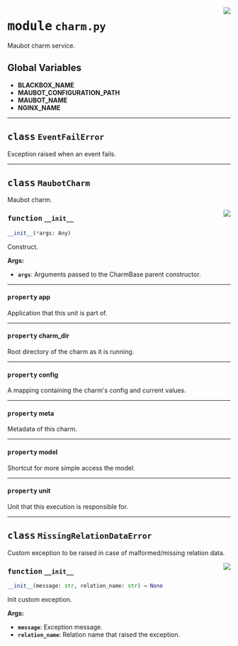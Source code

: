<!-- markdownlint-disable -->

<a href="../src/charm.py#L0"><img align="right" style="float:right;" src="https://img.shields.io/badge/-source-cccccc?style=flat-square"></a>

# <kbd>module</kbd> `charm.py`
Maubot charm service. 

**Global Variables**
---------------
- **BLACKBOX_NAME**
- **MAUBOT_CONFIGURATION_PATH**
- **MAUBOT_NAME**
- **NGINX_NAME**


---

## <kbd>class</kbd> `EventFailError`
Exception raised when an event fails. 





---

## <kbd>class</kbd> `MaubotCharm`
Maubot charm. 

<a href="../src/charm.py#L61"><img align="right" style="float:right;" src="https://img.shields.io/badge/-source-cccccc?style=flat-square"></a>

### <kbd>function</kbd> `__init__`

```python
__init__(*args: Any)
```

Construct. 



**Args:**
 
 - <b>`args`</b>:  Arguments passed to the CharmBase parent constructor. 


---

#### <kbd>property</kbd> app

Application that this unit is part of. 

---

#### <kbd>property</kbd> charm_dir

Root directory of the charm as it is running. 

---

#### <kbd>property</kbd> config

A mapping containing the charm's config and current values. 

---

#### <kbd>property</kbd> meta

Metadata of this charm. 

---

#### <kbd>property</kbd> model

Shortcut for more simple access the model. 

---

#### <kbd>property</kbd> unit

Unit that this execution is responsible for. 




---

## <kbd>class</kbd> `MissingRelationDataError`
Custom exception to be raised in case of malformed/missing relation data. 

<a href="../src/charm.py#L43"><img align="right" style="float:right;" src="https://img.shields.io/badge/-source-cccccc?style=flat-square"></a>

### <kbd>function</kbd> `__init__`

```python
__init__(message: str, relation_name: str) → None
```

Init custom exception. 



**Args:**
 
 - <b>`message`</b>:  Exception message. 
 - <b>`relation_name`</b>:  Relation name that raised the exception. 





